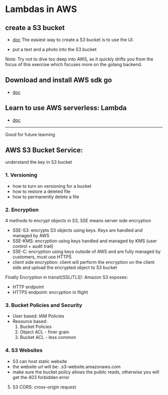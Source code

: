 # Lambdas in AWS

## create a S3 bucket
- [doc](https://docs.aws.amazon.com/AmazonS3/latest/userguide/create-bucket-overview.html) The easiest way to create a S3 bucket is to use the UI.

- put a text and a photo into the S3 bucket

Note: Try not to dive too deep into AWS, as it quickly drifts you from the focus of this exercise which focuses more on the golang backend.

## Download and install AWS sdk go
- [doc]()

## Learn to use AWS serverless: Lambda
- [doc]()

---
Good for future learning

## AWS S3 Bucket Service:
understand the key in S3 bucket
### 1. Versioning
- how to turn on versioning for a bucket
- how to restore a deleted file
- how to permanently delete a file
### 2. Encryption
4 methods to encrypt objects in S3, SSE means server side encryption
- SSE-S3: encrypts S3 objects using keys. Keys are handled and managed by AWS
- SSE-KMS: encryption using keys handled and managed by KMS (user control + audit trail)
- SSE-C: encryption using keys outside of AWS and are fully managed by customers, must use HTTPS
- client side encryption: client will perform the encryption on the client side and upload the encrypted object to S3 bucket

Finally Encryption in transit(SSL/TLS):
Amazon S3 exposes:
- HTTP endpoint
- HTTPS endpoint: encryption in flight
### 3. Bucket Policies and Security
- User based: IAM Policies
- Resource based:
  1. Bucket Policies
  2. Object ACL - finer grain
  3. Bucket ACL - less common
### 4. S3 Websites
- S3 can host static website 
- the website url will be:
<bucket-name>.s3-website<AWS-region>.amazonaws.com
- make sure the bucket policy allows the public reads, otherwise you will get the 403 forbidden error
5. S3 CORS: cross-origin request 